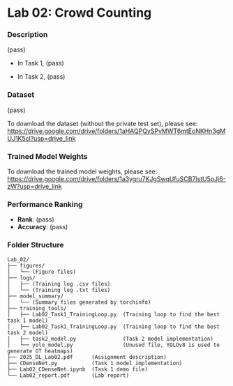 # Lab 02: Crowd Counting
### **Description**
(pass)

- In Task 1, (pass)

- In Task 2, (pass)

### **Dataset**
(pass)

To download the dataset (without the private test set), please see:</br>
https://drive.google.com/drive/folders/1aHAQPQySPvMWT6mtEoNKHn3gMUJ1K5cl?usp=drive_link

### **Trained Model Weights**
To download the trained model weights, please see:</br>
https://drive.google.com/drive/folders/1a3ygru7KJgSwqUfuSCB7lstU5pJj6-zW?usp=drive_link

### **Performance Ranking**
- **Rank**:  (pass)
- **Accuracy**:
  (pass)

### **Folder Structure**
```
Lab_02/
├── figures/
│   └── (Figure files)
├── logs/
│   ├── (Training log .csv files)
│   └── (Training log .txt files)
├── model_summary/
│   └── (Summary files generated by torchinfo)
├── training_tools/
│   ├── Lab02_Task1_TrainingLoop.py  (Training loop to find the best task 1 model)
│   ├── Lab02_Task1_TrainingLoop.py  (Training loop to find the best task 2 model)
│   ├── task2_model.py               (Task 2 model implementation)
│   └── yolo_model.py                (Unused file, YOLOv8 is used to generate GT heatmaps)
├── 2025_DL_Lab02.pdf      (Assignment description)
├── CDenseNet.py           (Task 1 model implementation)
├── Lab02_CDenseNet.ipynb  (Task 1 demo file)
└── Lab02_report.pdf       (Lab report)
```

